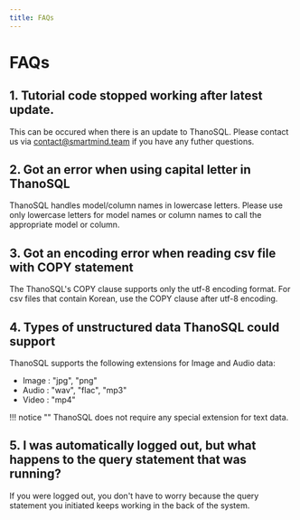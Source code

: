 ```yaml
---
title: FAQs
---
```


# __FAQs__
## **1. Tutorial code stopped working after latest update.**

This can be occured when there is an update to ThanoSQL.  Please contact us via contact@smartmind.team if you have any futher questions.

## **2. Got an error when using capital letter in ThanoSQL**

ThanoSQL handles model/column names in lowercase letters. Please use only lowercase letters for model names or column names to call the appropriate model or column.

## **3. Got an encoding error when reading csv file with COPY statement**

The ThanoSQL's COPY clause supports only the utf-8 encoding format. For csv files that contain Korean, use the COPY clause after utf-8 encoding.

## **4. Types of unstructured data ThanoSQL could support**

ThanoSQL supports the following extensions for Image and Audio data:

- Image :  "jpg", "png"
- Audio : "wav", "flac", "mp3"
- Video : "mp4"

!!! notice ""
    ThanoSQL does not require any special extension for text data.

## **5. I was automatically logged out, but what happens to the query statement that was running?**

If you were logged out, you don't have to worry because the query statement you initiated keeps working in the back of the system.
